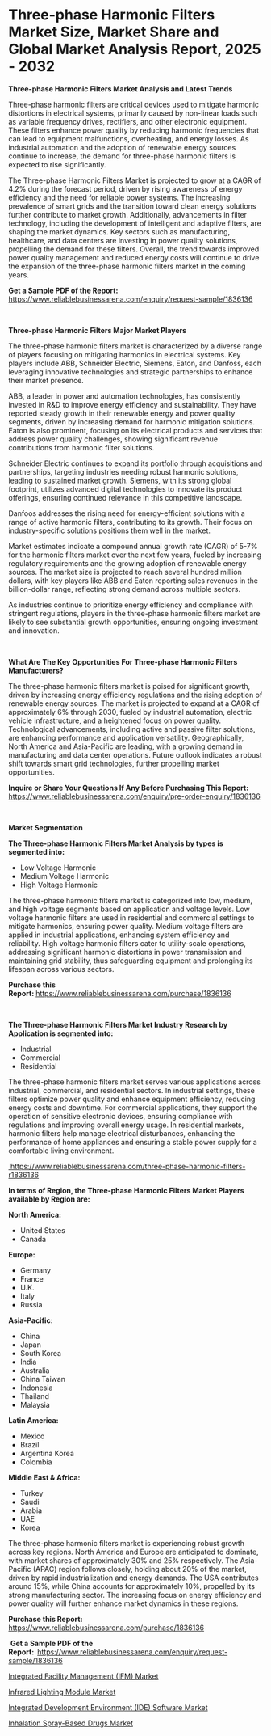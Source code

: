 <p><h1>Three-phase Harmonic Filters Market Size, Market Share and Global Market Analysis Report, 2025 - 2032</h1></p><p><strong>Three-phase Harmonic Filters Market Analysis and Latest Trends</strong></p>
<p><p>Three-phase harmonic filters are critical devices used to mitigate harmonic distortions in electrical systems, primarily caused by non-linear loads such as variable frequency drives, rectifiers, and other electronic equipment. These filters enhance power quality by reducing harmonic frequencies that can lead to equipment malfunctions, overheating, and energy losses. As industrial automation and the adoption of renewable energy sources continue to increase, the demand for three-phase harmonic filters is expected to rise significantly.</p><p>The Three-phase Harmonic Filters Market is projected to grow at a CAGR of 4.2% during the forecast period, driven by rising awareness of energy efficiency and the need for reliable power systems. The increasing prevalence of smart grids and the transition toward clean energy solutions further contribute to market growth. Additionally, advancements in filter technology, including the development of intelligent and adaptive filters, are shaping the market dynamics. Key sectors such as manufacturing, healthcare, and data centers are investing in power quality solutions, propelling the demand for these filters. Overall, the trend towards improved power quality management and reduced energy costs will continue to drive the expansion of the three-phase harmonic filters market in the coming years.</p></p>
<p><strong>Get a Sample PDF of the Report:&nbsp;</strong> <a href="https://www.reliablebusinessarena.com/enquiry/request-sample/1836136?utm_campaign=1990&utm_medium=2&utm_source=Github&utm_content=ia&utm_term=26032025&utm_id=three-phase-harmonic-filters">https://www.reliablebusinessarena.com/enquiry/request-sample/1836136</a></p>
<p>&nbsp;</p>
<p><strong>Three-phase Harmonic Filters Major Market Players</strong></p>
<p><p>The three-phase harmonic filters market is characterized by a diverse range of players focusing on mitigating harmonics in electrical systems. Key players include ABB, Schneider Electric, Siemens, Eaton, and Danfoss, each leveraging innovative technologies and strategic partnerships to enhance their market presence.</p><p>ABB, a leader in power and automation technologies, has consistently invested in R&D to improve energy efficiency and sustainability. They have reported steady growth in their renewable energy and power quality segments, driven by increasing demand for harmonic mitigation solutions. Eaton is also prominent, focusing on its electrical products and services that address power quality challenges, showing significant revenue contributions from harmonic filter solutions.</p><p>Schneider Electric continues to expand its portfolio through acquisitions and partnerships, targeting industries needing robust harmonic solutions, leading to sustained market growth. Siemens, with its strong global footprint, utilizes advanced digital technologies to innovate its product offerings, ensuring continued relevance in this competitive landscape.</p><p>Danfoos addresses the rising need for energy-efficient solutions with a range of active harmonic filters, contributing to its growth. Their focus on industry-specific solutions positions them well in the market.</p><p>Market estimates indicate a compound annual growth rate (CAGR) of 5-7% for the harmonic filters market over the next few years, fueled by increasing regulatory requirements and the growing adoption of renewable energy sources. The market size is projected to reach several hundred million dollars, with key players like ABB and Eaton reporting sales revenues in the billion-dollar range, reflecting strong demand across multiple sectors.</p><p>As industries continue to prioritize energy efficiency and compliance with stringent regulations, players in the three-phase harmonic filters market are likely to see substantial growth opportunities, ensuring ongoing investment and innovation.</p></p>
<p>&nbsp;</p>
<p><strong>What Are The Key Opportunities For Three-phase Harmonic Filters Manufacturers?</strong></p>
<p><p>The three-phase harmonic filters market is poised for significant growth, driven by increasing energy efficiency regulations and the rising adoption of renewable energy sources. The market is projected to expand at a CAGR of approximately 6% through 2030, fueled by industrial automation, electric vehicle infrastructure, and a heightened focus on power quality. Technological advancements, including active and passive filter solutions, are enhancing performance and application versatility. Geographically, North America and Asia-Pacific are leading, with a growing demand in manufacturing and data center operations. Future outlook indicates a robust shift towards smart grid technologies, further propelling market opportunities.</p></p>
<p><strong>Inquire or Share Your Questions If Any Before Purchasing This Report:</strong> <a href="https://www.reliablebusinessarena.com/enquiry/pre-order-enquiry/1836136?utm_campaign=1990&utm_medium=2&utm_source=Github&utm_content=ia&utm_term=26032025&utm_id=three-phase-harmonic-filters">https://www.reliablebusinessarena.com/enquiry/pre-order-enquiry/1836136</a></p>
<p>&nbsp;</p>
<p><strong>Market Segmentation</strong></p>
<p><strong>The Three-phase Harmonic Filters Market Analysis by types is segmented into:</strong></p>
<p><ul><li>Low Voltage Harmonic</li><li>Medium Voltage Harmonic</li><li>High Voltage Harmonic</li></ul></p>
<p><p>The three-phase harmonic filters market is categorized into low, medium, and high voltage segments based on application and voltage levels. Low voltage harmonic filters are used in residential and commercial settings to mitigate harmonics, ensuring power quality. Medium voltage filters are applied in industrial applications, enhancing system efficiency and reliability. High voltage harmonic filters cater to utility-scale operations, addressing significant harmonic distortions in power transmission and maintaining grid stability, thus safeguarding equipment and prolonging its lifespan across various sectors.</p></p>
<p><strong>Purchase this Report:&nbsp;</strong><a href="https://www.reliablebusinessarena.com/purchase/1836136?utm_campaign=1990&utm_medium=2&utm_source=Github&utm_content=ia&utm_term=26032025&utm_id=three-phase-harmonic-filters">https://www.reliablebusinessarena.com/purchase/1836136</a></p>
<p>&nbsp;</p>
<p><strong>The Three-phase Harmonic Filters Market Industry Research by Application is segmented into:</strong></p>
<p><ul><li>Industrial</li><li>Commercial</li><li>Residential</li></ul></p>
<p><p>The three-phase harmonic filters market serves various applications across industrial, commercial, and residential sectors. In industrial settings, these filters optimize power quality and enhance equipment efficiency, reducing energy costs and downtime. For commercial applications, they support the operation of sensitive electronic devices, ensuring compliance with regulations and improving overall energy usage. In residential markets, harmonic filters help manage electrical disturbances, enhancing the performance of home appliances and ensuring a stable power supply for a comfortable living environment.</p></p>
<p><a href="https://www.reliablebusinessarena.com/three-phase-harmonic-filters-r1836136?utm_campaign=1990&utm_medium=2&utm_source=Github&utm_content=ia&utm_term=26032025&utm_id=three-phase-harmonic-filters">&nbsp;https://www.reliablebusinessarena.com/three-phase-harmonic-filters-r1836136</a></p>
<p><strong>In terms of Region, the Three-phase Harmonic Filters Market Players available by Region are:</strong></p>
<p>
    <p> <strong> North America: </strong>
        <ul>
            <li>United States</li>
            <li>Canada</li>
        </ul>
        </p> 
    <p> <strong> Europe: </strong>
        <ul>
            <li>Germany</li>
            <li>France</li>
            <li>U.K.</li>
            <li>Italy</li>
            <li>Russia</li>
        </ul>
        </p> 
    <p> <strong> Asia-Pacific: </strong>
        <ul>
            <li>China</li>
            <li>Japan</li>
            <li>South Korea</li>
            <li>India</li>
            <li>Australia</li>
            <li>China Taiwan</li>
            <li>Indonesia</li>
            <li>Thailand</li>
            <li>Malaysia</li>
        </ul>
        </p> 
    <p> <strong> Latin America: </strong>
        <ul>
            <li>Mexico</li>
            <li>Brazil</li>
            <li>Argentina Korea</li>
            <li>Colombia</li>
        </ul>
        </p> 
    <p> <strong> Middle East & Africa: </strong>
        <ul>
            <li>Turkey</li>
            <li>Saudi</li>
            <li>Arabia</li>
            <li>UAE</li>
            <li>Korea</li>
        </ul>
    </p>
    </p>
<p><p>The three-phase harmonic filters market is experiencing robust growth across key regions. North America and Europe are anticipated to dominate, with market shares of approximately 30% and 25% respectively. The Asia-Pacific (APAC) region follows closely, holding about 20% of the market, driven by rapid industrialization and energy demands. The USA contributes around 15%, while China accounts for approximately 10%, propelled by its strong manufacturing sector. The increasing focus on energy efficiency and power quality will further enhance market dynamics in these regions.</p></p>
<p><strong>Purchase this Report: </strong><a href="https://www.reliablebusinessarena.com/purchase/1836136?utm_campaign=1990&utm_medium=2&utm_source=Github&utm_content=ia&utm_term=26032025&utm_id=three-phase-harmonic-filters">https://www.reliablebusinessarena.com/purchase/1836136</a></p>
<p>&nbsp;<strong>Get a Sample PDF of the Report:&nbsp;&nbsp;</strong><a href="https://www.reliablebusinessarena.com/enquiry/request-sample/1836136?utm_campaign=1990&utm_medium=2&utm_source=Github&utm_content=ia&utm_term=26032025&utm_id=three-phase-harmonic-filters">https://www.reliablebusinessarena.com/enquiry/request-sample/1836136</a></p>
<p><strong></strong></p>
<p><p><a href="https://github.com/altafvaraswj/Market-Research-Report-List-1/blob/main/integrated-facility-management-ifm-market.md?utm_campaign=1990&utm_medium=2&utm_source=Github&utm_content=ia&utm_term=26032025&utm_id=three-phase-harmonic-filters">Integrated Facility Management (IFM) Market</a></p><p><a href="https://github.com/sgroitrieu7f/Market-Research-Report-List-1/blob/main/infrared-lighting-module-market.md?utm_campaign=1990&utm_medium=2&utm_source=Github&utm_content=ia&utm_term=26032025&utm_id=three-phase-harmonic-filters">Infrared Lighting Module Market</a></p><p><a href="https://github.com/paullsiskec4/Market-Research-Report-List-1/blob/main/integrated-development-environment-ide-software-market.md?utm_campaign=1990&utm_medium=2&utm_source=Github&utm_content=ia&utm_term=26032025&utm_id=three-phase-harmonic-filters">Integrated Development Environment (IDE) Software Market</a></p><p><a href="https://github.com/roehrtizonov/Market-Research-Report-List-1/blob/main/inhalation-spray-based-drugs-market.md?utm_campaign=1990&utm_medium=2&utm_source=Github&utm_content=ia&utm_term=26032025&utm_id=three-phase-harmonic-filters">Inhalation Spray-Based Drugs Market</a></p></p>